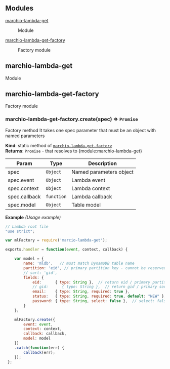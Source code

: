 ## Modules

<dl>
<dt><a href="#module_marchio-lambda-get">marchio-lambda-get</a></dt>
<dd><p>Module</p>
</dd>
<dt><a href="#module_marchio-lambda-get-factory">marchio-lambda-get-factory</a></dt>
<dd><p>Factory module</p>
</dd>
</dl>

<a name="module_marchio-lambda-get"></a>

## marchio-lambda-get
Module

<a name="module_marchio-lambda-get-factory"></a>

## marchio-lambda-get-factory
Factory module

<a name="module_marchio-lambda-get-factory.create"></a>

### marchio-lambda-get-factory.create(spec) ⇒ <code>Promise</code>
Factory method 
It takes one spec parameter that must be an object with named parameters

**Kind**: static method of <code>[marchio-lambda-get-factory](#module_marchio-lambda-get-factory)</code>  
**Returns**: <code>Promise</code> - that resolves to {module:marchio-lambda-get}  

| Param | Type | Description |
| --- | --- | --- |
| spec | <code>Object</code> | Named parameters object |
| spec.event | <code>Object</code> | Lambda event |
| spec.context | <code>Object</code> | Lambda context |
| spec.callback | <code>function</code> | Lambda callback |
| spec.model | <code>Object</code> | Table model |

**Example** *(Usage example)*  
```js
// Lambda root file
"use strict";

var mlFactory = require('marcio-lambda-get'); 

exports.handler = function(event, context, callback) {

    var model = {
        name: 'mldb',   // must match DynamoDB table name
        partition: 'eid', // primary partition key - cannot be reserved word (like uuid)
        // sort: 'gid',
        fields: {
            eid:      { type: String },  // return eid / primary partition in GET results
            // gid:      { type: String },  // return gid / primary sort in GET results
            email:    { type: String, required: true },
            status:   { type: String, required: true, default: "NEW" },
            password: { type: String, select: false },  // select: false, exclude from query results
        }
    };

    mlFactory.create({ 
        event: event, 
        context: context,
        callback: callback,
        model: model
    })
    .catch(function(err) {
        callback(err);
    });
 };
```
